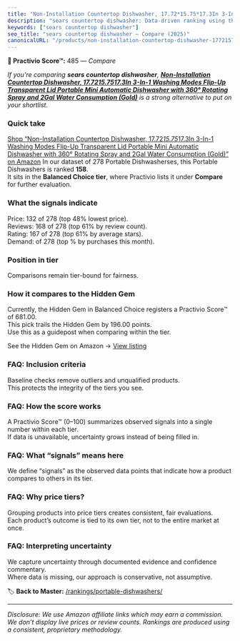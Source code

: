 ```yaml
---
title: "Non-Installation Countertop Dishwasher, 17.72*15.75*17.3In 3-In-1 Washing Modes Flip-Up Transparent Lid Portable Mini Automatic Dishwasher with 360° Rotating Spray and 2Gal Water Consumption (Gold)"
description: "sears countertop dishwasher: Data-driven ranking using the Practivio Score™. Positioned by quality, value, demand, findability, momentum."
keywords: ["sears countertop dishwasher"]
seo_title: "sears countertop dishwasher — Compare (2025)"
canonicalURL: "/products/non-installation-countertop-dishwasher-17721575173in-3-in-1-washing-modes-flip-up-transparent-lid-portable-mini-automatic-dishwasher-with-360-rotating-spray-and-2gal-water-consumption-gold-B0DQD28KL9/"
---
```


**🛒 Practivio Score™:** 485 — _Compare_


*If you're comparing **sears countertop dishwasher**, **[Non-Installation Countertop Dishwasher, 17.72*15.75*17.3In 3-In-1 Washing Modes Flip-Up Transparent Lid Portable Mini Automatic Dishwasher with 360° Rotating Spray and 2Gal Water Consumption (Gold)](https://www.amazon.com/dp/B0DQD28KL9?tag=practivio-20)** is a strong alternative to put on your shortlist.*
### Quick take
[Shop “Non-Installation Countertop Dishwasher, 17.72*15.75*17.3In 3-In-1 Washing Modes Flip-Up Transparent Lid Portable Mini Automatic Dishwasher with 360° Rotating Spray and 2Gal Water Consumption (Gold)” on Amazon](https://www.amazon.com/dp/B0DQD28KL9?tag=practivio-20)
In our dataset of 278 Portable Dishwasherses, this Portable Dishwashers is ranked **158**.  
It sits in the **Balanced Choice tier**, where Practivio lists it under **Compare** for further evaluation.

### What the signals indicate
Price: 132 of 278 (top 48% lowest price).  
Reviews: 168 of 278 (top 61% by review count).  
Rating: 167 of 278 (top 61% by average stars).  
Demand:  of 278 (top % by purchases this month).

### Position in tier
Comparisons remain tier-bound for fairness.

### How it compares to the Hidden Gem
Currently, the Hidden Gem in Balanced Choice registers a Practivio Score™ of 681.00.  
This pick trails the Hidden Gem by 196.00 points.  
Use this as a guidepost when comparing within the tier.  

See the Hidden Gem on Amazon → [View listing](https://www.amazon.com/dp/B0B9GJFNLX?tag=practivio-20)

### FAQ: Inclusion criteria
Baseline checks remove outliers and unqualified products.  
This protects the integrity of the tiers you see.

### FAQ: How the score works
A Practivio Score™ (0–100) summarizes observed signals into a single number within each tier.  
If data is unavailable, uncertainty grows instead of being filled in.

### FAQ: What “signals” means here
We define “signals” as the observed data points that indicate how a product compares to others in its tier.

### FAQ: Why price tiers?
Grouping products into price tiers creates consistent, fair evaluations.  
Each product’s outcome is tied to its own tier, not to the entire market at once.

### FAQ: Interpreting uncertainty
We capture uncertainty through documented evidence and confidence commentary.  
Where data is missing, our approach is conservative, not assumptive.

<!-- Missing template for Compare/CompareWithinPriceClass -->


🏷️ **Back to Master:** [/rankings/portable-dishwashers/](/rankings/portable-dishwashers/)

---
_Disclosure: We use Amazon affiliate links which may earn a commission. We don’t display live prices or review counts. Rankings are produced using a consistent, proprietary methodology._
